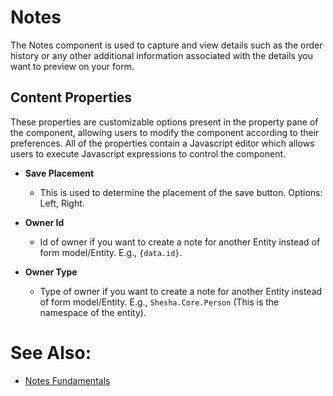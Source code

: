 # Notes

The Notes component is used to capture and view details such as the order history or any other additional information associated with the details you want to preview on your form.

## Content Properties

These properties are customizable options present in the property pane of the component, allowing users to modify the component according to their preferences. All of the properties contain a Javascript editor which allows users to execute Javascript expressions to control the component.

- **Save Placement**

  - This is used to determine the placement of the save button. Options: Left, Right.

- **Owner Id**

  - Id of owner if you want to create a note for another Entity instead of form model/Entity. E.g., `{data.id}`.

- **Owner Type**
  - Type of owner if you want to create a note for another Entity instead of form model/Entity. E.g., `Shesha.Core.Person` (This is the namespace of the entity).



# See Also:
- [Notes Fundamentals](/fundamentals/notes)
